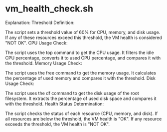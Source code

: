# vm_health_check.sh
Explanation:
Threshold Definition:

The script sets a threshold value of 60% for CPU, memory, and disk usage. If any of these resources exceed this threshold, the VM health is considered "NOT OK".
CPU Usage Check:

The script uses the top command to get the CPU usage. It filters the idle CPU percentage, converts it to used CPU percentage, and compares it with the threshold.
Memory Usage Check:

The script uses the free command to get the memory usage. It calculates the percentage of used memory and compares it with the threshold.
Disk Usage Check:

The script uses the df command to get the disk usage of the root filesystem. It extracts the percentage of used disk space and compares it with the threshold.
Health Status Determination:

The script checks the status of each resource (CPU, memory, and disk). If all resources are below the threshold, the VM health is "OK". If any resource exceeds the threshold, the VM health is "NOT OK".
